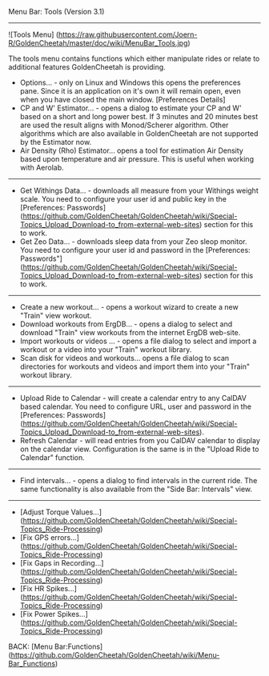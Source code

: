 Menu Bar: Tools (Version 3.1)
***

![Tools Menu] (https://raw.githubusercontent.com/Joern-R/GoldenCheetah/master/doc/wiki/MenuBar_Tools.jpg)

The tools menu contains functions which either manipulate rides or relate to additional features GoldenCheetah is providing.

* Options... - only on Linux and Windows this opens the preferences pane. Since it is an application on it's own it will remain open, even when you have closed the main window. [Preferences Details]
* CP and W' Estimator... - opens a dialog to estimate your CP and W' based on a short and long power best. If 3 minutes and 20 minutes best are used the result aligns with Monod/Scherer algorithm. Other algorithms which are also available in GoldenCheetah are not supported by the Estimator now. 
* Air Density (Rho) Estimator... opens a tool for estimation Air Density based upon temperature and air pressure. This is useful when working with Aerolab.

***

* Get Withings Data... - downloads all measure from your Withings weight scale. You need to configure your user id and public key in the [Preferences: Passwords]
(https://github.com/GoldenCheetah/GoldenCheetah/wiki/Special-Topics_Upload_Download-to_from-external-web-sites) section for this to work.
* Get Zeo Data... - downloads sleep data from your Zeo sleop monitor. You need to configure your user id and password in the [Preferences: Passwords"] (https://github.com/GoldenCheetah/GoldenCheetah/wiki/Special-Topics_Upload_Download-to_from-external-web-sites) section for this to work.


***
* Create a new workout... - opens a workout wizard to create a new "Train" view workout. 
* Download workouts from ErgDB... - opens a dialog to select and download "Train" view workouts from the internet ErgDB web-site.
* Import workouts or videos ... - opens a file dialog to select and import a workout or a video into your "Train" workout library.
* Scan disk for videos and workouts... opens a file dialog to scan directories for workouts and videos and import them into your "Train" workout library.

***

* Upload Ride to Calendar - will create a calendar entry to any CalDAV based calendar. You need to configure URL, user and password in the [Preferences: Passwords] (https://github.com/GoldenCheetah/GoldenCheetah/wiki/Special-Topics_Upload_Download-to_from-external-web-sites).
* Refresh Calendar - will read entries from you CalDAV calendar to display on the calendar view. Configuration is the same is in the "Upload Ride to Calendar" function.

***

* Find intervals... - opens a dialog to find intervals in the current ride. The same functionality is also available from the "Side Bar: Intervals" view. 

***

* [Adjust Torque Values...] (https://github.com/GoldenCheetah/GoldenCheetah/wiki/Special-Topics_Ride-Processing)
* [Fix GPS errors...] (https://github.com/GoldenCheetah/GoldenCheetah/wiki/Special-Topics_Ride-Processing)
* [Fix Gaps in Recording...] (https://github.com/GoldenCheetah/GoldenCheetah/wiki/Special-Topics_Ride-Processing)
* [Fix HR Spikes...] (https://github.com/GoldenCheetah/GoldenCheetah/wiki/Special-Topics_Ride-Processing)
* [Fix Power Spikes...] (https://github.com/GoldenCheetah/GoldenCheetah/wiki/Special-Topics_Ride-Processing)

BACK: [Menu Bar:Functions] (https://github.com/GoldenCheetah/GoldenCheetah/wiki/Menu-Bar_Functions)
